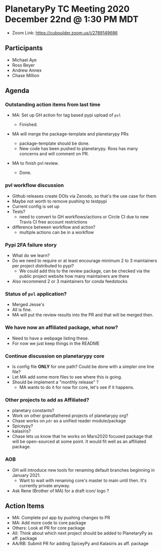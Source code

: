 # PlanetaryPy TC Meeting 2020 December 22nd @ 1:30 PM MDT

* Zoom Link: https://cuboulder.zoom.us/j/2789149686

## Participants

* Michael Aye
* Ross Beyer
* Andrew Annex
* Chase Million

## Agenda

### Outstanding action items from last time

* MA: Set up GH action for tag based pypi upload of `pvl`
  * Finished. 
* MA will merge the package-template and planetarypy PRs
  * package-template should be done. 
  * New code has been pushed to planetarypy. Ross has many concerns and will comment on PR.
  
* MA to finish pvl review.
  * Done.

### pvl workflow discussion

* Github releases create DOIs via Zenodo, so that's the use case for them
* Maybe not worth to remove pushing to testpypi
* Current config is set up
* Tests?
  * need to convert to GH workflows/actions or Circle CI due to new Travis CI free account restrictions
* difference between workflow and action?
  * multiple actions can be in a workflow
  
### Pypi 2FA failure story

* What do we learn?
* Do we need to require or at least encourage minimum 2 to 3 maintainers per project distributed to pypi?
  * We could add this to the review package, can be checked via the public project website how many maintainers are there
* Also recommend 2 or 3 maintainers for conda feedstocks


### Status of `pvl` application?

* Merged Jesse's
* All is fine.
* MA will put the review results into the PR and that will be merged then.

### We have now an affiliated package, what now?

* Need to have a webpage listing these.
* For now we just keep things in the README

### Continue discussion on planetarypy core

* Is config file **ONLY** for one path? Could be done with a simpler one line file?
* Let MA add some more files to see where this is going.
* Should be implement a "monthly release" ?
  * MA wants to do it for now for core, let's see if it happens.

### Other projects to add as Affiliated?

* planetary constants?
* Work on other grandfathered projects of planetarypy org?
* Chase works on `pdr` as a unified reader module/package
* Spiceypy?
* kalasiris?
* Chase lets us know that he works on Mars2020 focused package that will be open-sourced at some point. 
  It would fit well as an affiliated package.

### AOB

* GH will introduce new tools for renaming default branches beginning in January 2021.
  * Want to wait with renaming core's master to main until then. It's currently private anyway.
* Ask Rene (Brother of MA) for a draft icon/ logo ?

## Action Items

* MA: Complete pvl app by pushing changes to PR
* MA: Add more code to core package
* Others: Look at PR for core package
* All: Think about which next project should be added to PlanetaryPy as aff. package
* AA/RB: Submit PR for adding SpiceyPy and Kalasiris as aff. package
